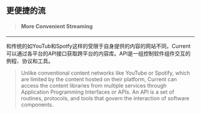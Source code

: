 ## 更便捷的流

> #### More Convenient Streaming

---

和传统的如YouTub和Spotfy这样的受限于自身提供的内容的网站不同，Current可以通过各平台的API接口获取跨平台的内容库。API是一组控制软件组件交互的例程、协议和工具。

> Unlike conventional content networks like YouTube or Spotify, which are limited by the content hosted on their platform, Current can access the content libraries from multiple services through Application Programming Interfaces or APIs. An API is a set of routines, protocols, and tools that govern the interaction of software components.



